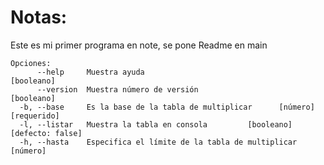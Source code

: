# Notas:

Este es mi primer programa en note, se pone Readme en main

```
Opciones:
      --help     Muestra ayuda                                        [booleano]
      --version  Muestra número de versión                            [booleano]
  -b, --base     Es la base de la tabla de multiplicar      [número] [requerido]
  -l, --listar   Muestra la tabla en consola         [booleano] [defecto: false]
  -h, --hasta    Especifica el límite de la tabla de multiplicar        [número]
```
